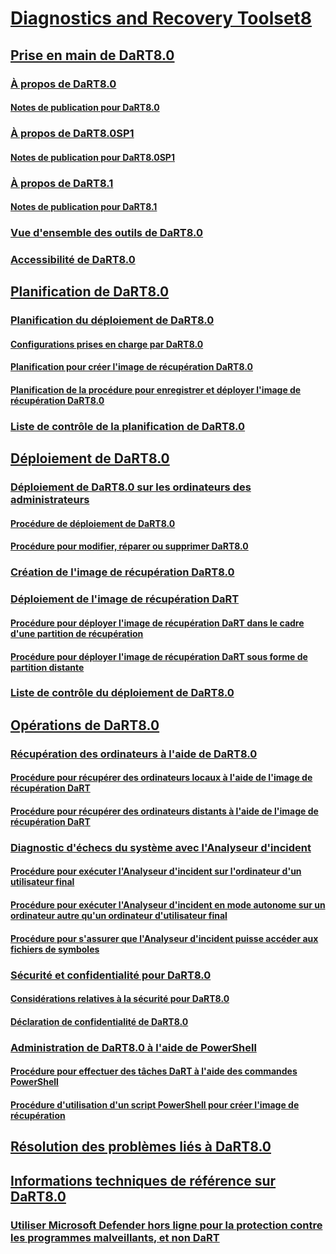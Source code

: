 # [Diagnostics and Recovery Toolset8](index.md)
## [Prise en main de DaRT8.0](getting-started-with-dart-80-dart-8.md)
### [À propos de DaRT8.0](about-dart-80-dart-8.md)
#### [Notes de publication pour DaRT8.0](release-notes-for-dart-80--dart-8.md)
### [À propos de DaRT8.0SP1](about-dart-80-sp1.md)
#### [Notes de publication pour DaRT8.0SP1](release-notes-for-dart-80-sp1.md)
### [À propos de DaRT8.1](about-dart-81.md)
#### [Notes de publication pour DaRT8.1](release-notes-for-dart-81.md)
### [Vue d'ensemble des outils de DaRT8.0](overview-of-the-tools-in-dart-80-dart-8.md)
### [Accessibilité de DaRT8.0](accessibility-for-dart-80-dart-8.md)
## [Planification de DaRT8.0](planning-for-dart-80-dart-8.md)
### [Planification du déploiement de DaRT8.0](planning-to-deploy-dart-80-dart-8.md)
#### [Configurations prises en charge par DaRT8.0](dart-80-supported-configurations-dart-8.md)
#### [Planification pour créer l'image de récupération DaRT8.0](planning-to-create-the-dart-80-recovery-image-dart-8.md)
#### [Planification de la procédure pour enregistrer et déployer l'image de récupération DaRT8.0](planning-how-to-save-and-deploy-the-dart-80-recovery-image-dart-8.md)
### [Liste de contrôle de la planification de DaRT8.0](dart-80-planning-checklist-dart-8.md)
## [Déploiement de DaRT8.0](deploying-dart-80-dart-8.md)
### [Déploiement de DaRT8.0 sur les ordinateurs des administrateurs](deploying-dart-80-to-administrator-computers-dart-8.md)
#### [Procédure de déploiement de DaRT8.0](how-to-deploy-dart-80-dart-8.md)
#### [Procédure pour modifier, réparer ou supprimer DaRT8.0](how-to-change-repair-or-remove-dart-80-dart-8.md)
### [Création de l'image de récupération DaRT8.0](creating-the-dart-80-recovery-image-dart-8.md)
### [Déploiement de l'image de récupération DaRT](deploying-the-dart-recovery-image-dart-8.md)
#### [Procédure pour déployer l'image de récupération DaRT dans le cadre d'une partition de récupération](how-to-deploy-the-dart-recovery-image-as-part-of-a-recovery-partition-dart-8.md)
#### [Procédure pour déployer l'image de récupération DaRT sous forme de partition distante](how-to-deploy-the-dart-recovery-image-as-a-remote-partition-dart-8.md)
### [Liste de contrôle du déploiement de DaRT8.0](dart-80-deployment-checklist-dart-8.md)
## [Opérations de DaRT8.0](operations-for-dart-80-dart-8.md)
### [Récupération des ordinateurs à l'aide de DaRT8.0](recovering-computers-using-dart-80-dart-8.md)
#### [Procédure pour récupérer des ordinateurs locaux à l'aide de l'image de récupération DaRT](how-to-recover-local-computers-by-using-the-dart-recovery-image-dart-8.md)
#### [Procédure pour récupérer des ordinateurs distants à l'aide de l'image de récupération DaRT](how-to-recover-remote-computers-by-using-the-dart-recovery-image-dart-8.md)
### [Diagnostic d'échecs du système avec l'Analyseur d'incident](diagnosing-system-failures-with-crash-analyzer--dart-8.md)
#### [Procédure pour exécuter l'Analyseur d'incident sur l'ordinateur d'un utilisateur final](how-to-run-the-crash-analyzer-on-an-end-user-computer-dart-8.md)
#### [Procédure pour exécuter l'Analyseur d'incident en mode autonome sur un ordinateur autre qu'un ordinateur d'utilisateur final](how-to-run-the-crash-analyzer-in-stand-alone-mode-on-a-computer-other-than-an-end-user-computer-dart-8.md)
#### [Procédure pour s'assurer que l'Analyseur d'incident puisse accéder aux fichiers de symboles](how-to-ensure-that-crash-analyzer-can-access-symbol-files.md)
### [Sécurité et confidentialité pour DaRT8.0](security-and-privacy-for-dart-80-dart-8.md)
#### [Considérations relatives à la sécurité pour DaRT8.0](security-considerations-for-dart-80--dart-8.md)
#### [Déclaration de confidentialité de DaRT8.0](dart-80-privacy-statement-dart-8.md)
### [Administration de DaRT8.0 à l'aide de PowerShell](administering-dart-80-using-powershell-dart-8.md)
#### [Procédure pour effectuer des tâches DaRT à l'aide des commandes PowerShell](how-to-perform-dart-tasks-by-using-powershell-commands-dart-8.md)
#### [Procédure d'utilisation d'un script PowerShell pour créer l'image de récupération](how-to-use-a-powershell-script-to-create-the-recovery-image-dart-8.md)
## [Résolution des problèmes liés à DaRT8.0](troubleshooting-dart-80-dart-8.md)
## [Informations techniques de référence sur DaRT8.0](technical-reference-for-dart-80-new-ia.md)
### [Utiliser Microsoft Defender hors ligne pour la protection contre les programmes malveillants, et non DaRT ](use-windows-defender-offline-wdo-for-malware-protection-not-dart.md)

